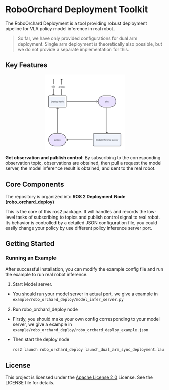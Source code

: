 # RoboOrchard Deployment Toolkit

The RoboOrchard Deployment is a tool providing robust deployment pipeline for VLA policy model inference in real robot.  
> So far, we have only provided configurations for dual arm deployment. Single arm deployment is theoretically also possible, but we do not provide a separate implementation for this.
## Key Features
<div align="center">
  <img src="../../docs/images/structure.jpeg" alt="Structure" width="50%" />
</div>

**Get observation and publish control**: By subscribing to the corresponding observation topic, observations are obtained, then pull a request the model server, the model inference result is obtained, and sent to the real robot.

## Core Components

The repository is organized into **ROS 2 Deployment Node (robo_orchard_deploy)**  

This is the core of this ros2 package. It will handles and records the low-level tasks of subscribing to topics and publish control signal to real robot. Its behavior is controlled by a detailed JSON configuration file, you could easily change your policy by use different policy inference server port.


## Getting Started

### Running an Example

After successful installation, you can modify the example config file and run the example to run real robot inference.
1. Start Model server. 
  - You should run your model server in actual port, we give a example in `example/robo_orchard_deploy/model_infer_server.py`  
2. Run robo_orchard_deploy node  
  - Firstly, you should make your own config corresponding to your model server, we give a example in `example/robo_orchard_deploy/robo_orchard_deploy_example.json`  

  - Then start the deploy node
    ```bash
    ros2 launch robo_orchard_deploy launch_dual_arm_sync_deployment.launch.py config_file:=example/robo_orchard_deploy/robo_orchard_deploy_example.json
    ```

## License

This project is licensed under the [Apache License 2.0](https://github.com/HorizonRobotics/robo_orchard_deploy_ros2/blob/master/LICENSE) License. See the LICENSE file for details.

